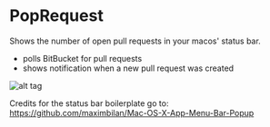 # PopRequest
Shows the number of open pull requests in your macos' status bar.

- polls BitBucket for pull requests
- shows notification when a new pull request was created

![alt tag](https://raw.github.com/datishans/PopRequest/master/screenshot.png)

Credits for the status bar boilerplate go to: https://github.com/maximbilan/Mac-OS-X-App-Menu-Bar-Popup
